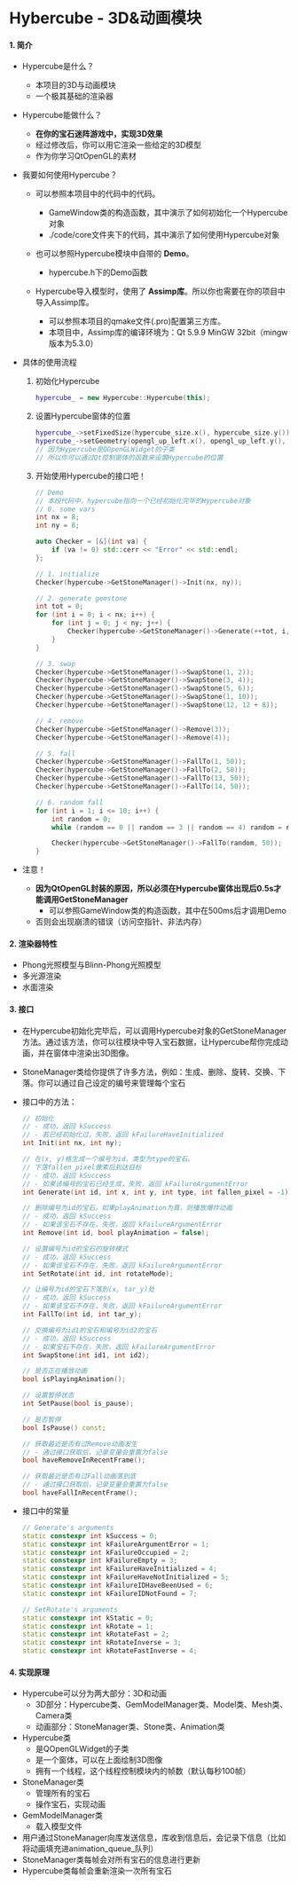 # Hybercube - 3D&动画模块

#### 1. 简介

* Hypercube是什么？

  * 本项目的3D与动画模块
  * 一个极其基础的渲染器

* Hypercube能做什么？

  * **在你的宝石迷阵游戏中，实现3D效果**
  * 经过修改后，你可以用它渲染一些给定的3D模型
  * 作为你学习QtOpenGL的素材

* 我要如何使用Hypercube？

  * 可以参照本项目中的代码中的代码。
    * GameWindow类的构造函数，其中演示了如何初始化一个Hypercube对象
    * ./code/core文件夹下的代码，其中演示了如何使用Hypercube对象
  * 也可以参照Hypercube模块中自带的 **Demo**。

    * hypercube.h下的Demo函数
  * Hypercube导入模型时，使用了 **Assimp库**。所以你也需要在你的项目中导入Assimp库。
    * 可以参照本项目的qmake文件(.pro)配置第三方库。
    * 本项目中，Assimp库的编译环境为：Qt 5.9.9 MinGW 32bit（mingw版本为5.3.0）

* 具体的使用流程

  1. 初始化Hypercube

     ```c++
     hypercube_ = new Hypercube::Hypercube(this);
     ```

  2. 设置Hypercube窗体的位置

     ```c++
     hypercube_->setFixedSize(hypercube_size.x(), hypercube_size.y());
     hypercube_->setGeometry(opengl_up_left.x(), opengl_up_left.y(), hypercube_->width(), hypercube_->height());
     // 因为Hypercube是QOpenGLWidget的子类
     // 所以你可以通过Qt控制窗体的函数来设置Hypercube的位置
     ```

  3. 开始使用Hypercube的接口吧！

     ```c++
     // Demo
     // 本段代码中，hypercube指向一个已经初始化完毕的Hypercube对象
     // 0. some vars
     int nx = 8;
     int ny = 8;
     
     auto Checker = [&](int va) {
         if (va != 0) std::cerr << "Error" << std::endl;
     };
     
     // 1. initialize
     Checker(hypercube->GetStoneManager()->Init(nx, ny));
     
     // 2. generate gemstone
     int tot = 0;
     for (int i = 0; i < nx; i++) {
         for (int j = 0; j < ny; j++) {
             Checker(hypercube->GetStoneManager()->Generate(++tot, i, j, rand() % 8 + 1, rand() % 500 + 100));
         }
     }
     
     // 3. swap
     Checker(hypercube->GetStoneManager()->SwapStone(1, 2));
     Checker(hypercube->GetStoneManager()->SwapStone(3, 4));
     Checker(hypercube->GetStoneManager()->SwapStone(5, 6));
     Checker(hypercube->GetStoneManager()->SwapStone(1, 10));
     Checker(hypercube->GetStoneManager()->SwapStone(12, 12 + 8));
     
     // 4. remove
     Checker(hypercube->GetStoneManager()->Remove(3));
     Checker(hypercube->GetStoneManager()->Remove(4));
     
     // 5. fall
     Checker(hypercube->GetStoneManager()->FallTo(1, 50));
     Checker(hypercube->GetStoneManager()->FallTo(2, 50));
     Checker(hypercube->GetStoneManager()->FallTo(13, 50));
     Checker(hypercube->GetStoneManager()->FallTo(14, 50));
     
     // 6. random fall
     for (int i = 1; i <= 10; i++) {
         int random = 0;
         while (random == 0 || random == 3 || random == 4) random = rand() % (nx + ny) + 1;
     
         Checker(hypercube->GetStoneManager()->FallTo(random, 50));
     }
     ```

* 注意！

  * **因为QtOpenGL封装的原因，所以必须在Hypercube窗体出现后0.5s才能调用GetStoneManager**
    * 可以参照GameWindow类的构造函数，其中在500ms后才调用Demo
  * 否则会出现崩溃的错误（访问空指针、非法内存）

#### 2. 渲染器特性

* Phong光照模型与Blinn-Phong光照模型
* 多光源渲染
* 水面渲染


#### 3. 接口

* 在Hypercube初始化完毕后，可以调用Hypercube对象的GetStoneManager方法。通过该方法，你可以往模块中导入宝石数据，让Hypercube帮你完成动画，并在窗体中渲染出3D图像。

* StoneManager类给你提供了许多方法，例如：生成、删除、旋转、交换、下落。你可以通过自己设定的编号来管理每个宝石

* 接口中的方法：

  ```c++
  // 初始化
  // - 成功，返回 kSuccess
  // - 若已经初始化过，失败，返回 kFailureHaveInitialized
  int Init(int nx, int ny);
  
  // 在(x, y)格生成一个编号为id、类型为type的宝石。
  // 下落fallen_pixel像素后到达目标
  // - 成功，返回 kSuccess
  // - 如果该编号的宝石已经生成，失败，返回 kFailureArgumentError
  int Generate(int id, int x, int y, int type, int fallen_pixel = -1);
  
  // 删除编号为id的宝石。如果playAnimation为真，则播放爆炸动画
  // - 成功，返回 kSuccess
  // - 如果该宝石不存在，失败，返回 kFailureArgumentError
  int Remove(int id, bool playAnimation = false);
  
  // 设置编号为id的宝石的旋转模式
  // - 成功，返回 kSuccess
  // - 如果该宝石不存在，失败，返回 kFailureArgumentError
  int SetRotate(int id, int rotateMode);
  
  // 让编号为id的宝石下落到(x, tar_y)处
  // - 成功，返回 kSuccess
  // - 如果该宝石不存在，失败，返回 kFailureArgumentError
  int FallTo(int id, int tar_y);
  
  // 交换编号为id1的宝石和编号为id2的宝石
  // - 成功，返回 kSuccess
  // - 如果宝石不存在，失败，返回 kFailureArgumentError
  int SwapStone(int id1, int id2);
  
  // 是否正在播放动画
  bool isPlayingAnimation();
  
  // 设置暂停状态
  int SetPause(bool is_pause);
  
  // 是否暂停
  bool IsPause() const;
  
  // 获取最近是否有过Remove动画发生
  // - 通过接口获取后，记录变量会重置为false
  bool haveRemoveInRecentFrame();
  
  // 获取最近是否有过Fall动画落到底
  // - 通过接口获取后，记录变量会重置为false
  bool haveFallInRecentFrame();
  ```

* 接口中的常量

  ```c++
  // Generate's arguments
  static constexpr int kSuccess = 0;
  static constexpr int kFailureArgumentError = 1;
  static constexpr int kFailureOccupied = 2;
  static constexpr int kFailureEmpty = 3;
  static constexpr int kFailureHaveInitialized = 4;
  static constexpr int kFailureHaveNotInitialized = 5;
  static constexpr int kFailureIDHaveBeenUsed = 6;
  static constexpr int kFailureIDNotFound = 7;
  
  // SetRotate's arguments
  static constexpr int kStatic = 0;
  static constexpr int kRotate = 1;
  static constexpr int kRotateFast = 2;
  static constexpr int kRotateInverse = 3;
  static constexpr int kRotateFastInverse = 4;
  ```

#### 4. 实现原理

* Hypercube可以分为两大部分：3D和动画
  * 3D部分：Hypercube类、GemModelManager类、Model类、Mesh类、Camera类
  * 动画部分：StoneManager类、Stone类、Animation类
* Hypercube类
  * 是QOpenGLWidget的子类
  * 是一个窗体，可以在上面绘制3D图像
  * 拥有一个线程，这个线程控制模块内的帧数（默认每秒100帧）
* StoneManager类
  * 管理所有的宝石
  * 操作宝石，实现动画
* GemModelManager类
  * 载入模型文件
* 用户通过StoneManager向库发送信息，库收到信息后，会记录下信息（比如将动画填充进animation_queue_队列）
* StoneManager类每帧会对所有宝石的信息进行更新
* Hypercube类每帧会重新渲染一次所有宝石